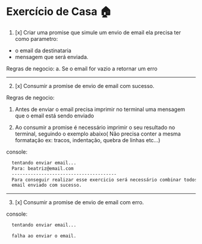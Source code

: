 # Exercício de Casa 🏠 

1. [x] Criar uma promise que simule um envio de email ela precisa ter como parametro: 
  - o email da destinataria
  - mensagem que será enviada.

 Regras de negocio:
  a. Se o email for vazio a retornar um erro

---

2. [x] Consumir a promise  de envio de email com sucesso.

Regras de negocio:

1. Antes de enviar o email precisa imprimir no terminal uma mensagem que o email está sendo enviado

2. Ao consumir a promise é necessário imprimir o seu resultado no terminal, seguindo o exemplo abaixo( Não precisa conter a mesma formatação ex: tracos, indentação, quebra de linhas etc...)

console:
```bash
  tentando enviar email...
  Para: beatriz@email.com
  ---------------------------------------
  Para conseguir realizar esse exercicio será necessário combinar todos os conhecimentos adquiridos em aula... 
  email enviado com sucesso.
```

---

3. [x] Consumir a promise de envio de email com erro.

console:
```bash
  tentando enviar email...

  falha ao enviar o email.
```
